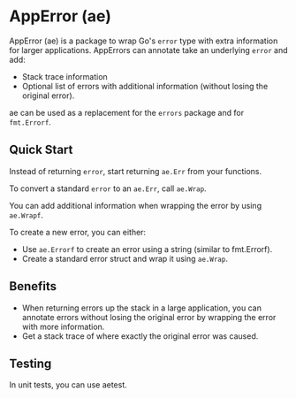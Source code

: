# AppError (ae)
AppError (ae) is a package to wrap Go's `error` type with extra information for larger applications. AppErrors can annotate take an underlying `error` and add:
* Stack trace information
* Optional list of errors with additional information (without losing the original error).

ae can be used as a replacement for the `errors` package and for `fmt.Errorf`.

## Quick Start
Instead of returning `error`, start returning `ae.Err` from your functions.

To convert a standard `error` to  an `ae.Err`, call `ae.Wrap`.

You can add additional information when wrapping the error by using `ae.Wrapf`.

To create a new error, you can either:
 * Use `ae.Errorf` to create an error using a string (similar to fmt.Errorf).
 * Create a standard error struct and wrap it using `ae.Wrap`.

## Benefits

 * When returning errors up the stack in a large application, you can annotate errors without losing the original error by wrapping the error with more information.
 * Get a stack trace of where exactly the original error was caused.

## Testing

In unit tests, you can use aetest.
